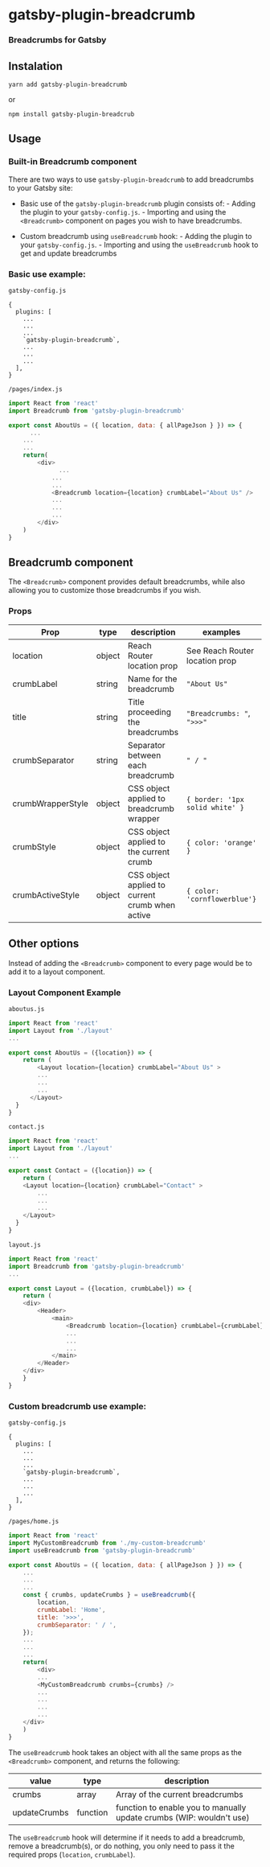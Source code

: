 # gatsby-plugin-breadcrumb

### Breadcrumbs for Gatsby

## Instalation

```
yarn add gatsby-plugin-breadcrumb
```

or

```
npm install gatsby-plugin-breadcrub
```

## Usage

### Built-in Breadcrumb component

There are two ways to use `gatsby-plugin-breadcrumb` to add breadcrumbs to your
Gatsby site:

- Basic use of the `gatsby-plugin-breadcrumb` plugin consists of: - Adding the
  plugin to your `gatsby-config.js`. - Importing and using the `<Breadcrumb>`
  component on pages you wish to have breadcrumbs.

- Custom breadcrumb using `useBreadcrumb` hook: - Adding the plugin to your
  `gatsby-config.js`. - Importing and using the `useBreadcrumb` hook to get and
  update breadcrumbs

### Basic use example:

`gatsby-config.js`

```
{
  plugins: [
    ...
    ...
    ...
    `gatsby-plugin-breadcrumb`,
    ...
    ...
    ...
  ],
}
```

`/pages/index.js`

```javascript
import React from 'react'
import Breadcrumb from 'gatsby-plugin-breadcrumb'

export const AboutUs = ({ location, data: { allPageJson } }) => {
	  ...
    ...
    ...
    return(
    	<div>
        	  ...
            ...
            ...
            <Breadcrumb location={location} crumbLabel="About Us" />
            ...
            ...
            ...
        </div>
    )
}
```

## Breadcrumb component

The `<Breadcrumb>` component provides default breadcrumbs, while also allowing
you to customize those breadcrumbs if you wish.

### Props

| Prop              | type   | description                                     | examples                        | required |
| ----------------- | ------ | ----------------------------------------------- | ------------------------------- | -------- |
| location          | object | Reach Router location prop                      | See Reach Router location prop  | required |
| crumbLabel        | string | Name for the breadcrumb                         | `"About Us"`                    | required |
| title             | string | Title proceeding the breadcrumbs                | `"Breadcrumbs: "`, `">>>"`      | optional |
| crumbSeparator    | string | Separator between each breadcrumb               | `" / "`                         | optional |
| crumbWrapperStyle | object | CSS object applied to breadcrumb wrapper        | `{ border: '1px solid white' }` | optional |
| crumbStyle        | object | CSS object applied to the current crumb         | `{ color: 'orange' }`           | optional |
| crumbActiveStyle  | object | CSS object applied to current crumb when active | `{ color: 'cornflowerblue'}`    | optional |

## Other options

Instead of adding the `<Breadcrumb>` component to every page would be to add it
to a layout component.

### Layout Component Example

`aboutus.js`

```javascript
import React from 'react'
import Layout from './layout'
...

export const AboutUs = ({location}) => {
	return (
    	<Layout location={location} crumbLabel="About Us" >
        ...
        ...
        ...
      </Layout>
  }
}
```

`contact.js`

```javascript
import React from 'react'
import Layout from './layout'
...

export const Contact = ({location}) => {
	return (
    <Layout location={location} crumbLabel="Contact" >
        ...
        ...
        ...
    </Layout>
  }
}
```

`layout.js`

```javascript
import React from 'react'
import Breadcrumb from 'gatsby-plugin-breadcrumb'
...

export const Layout = ({location, crumbLabel}) => {
	return (
    <div>
        <Header>
            <main>
                <Breadcrumb location={location} crumbLabel={crumbLabel} />
                ...
                ...
                ...
            </main>
        </Header>
    </div>
    }
}
```

### Custom breadcrumb use example:

`gatsby-config.js`

```
{
  plugins: [
    ...
    ...
    ...
    `gatsby-plugin-breadcrumb`,
    ...
    ...
    ...
  ],
}
```

`/pages/home.js`

```javascript
import React from 'react'
import MyCustomBreadcrumb from './my-custom-breadcrumb'
import useBreadcrumb from 'gatsby-plugin-breadcrumb'

export const AboutUs = ({ location, data: { allPageJson } }) => {
    ...
    ...
    ...
    const { crumbs, updateCrumbs } = useBreadcrumb({
        location,
        crumbLabel: 'Home',
        title: '>>>',
        crumbSeparator: ' / ',
    });
    ...
    ...
    ...
    return(
    	<div>
        ...
        <MyCustomBreadcrumb crumbs={crumbs} />
        ...
        ...
        ...
        ...
    </div>
    )
}
```

The `useBreadcrumb` hook takes an object with all the same props as the
`<Breadcrumb>` component, and returns the following:

| value        | type     | description                                                          |
| ------------ | -------- | -------------------------------------------------------------------- |
| crumbs       | array    | Array of the current breadcrumbs                                     |
| updateCrumbs | function | function to enable you to manually update crumbs (WIP: wouldn't use) |

The `useBreadcrumb` hook will determine if it needs to add a breadcrumb, remove
a breadcrumb(s), or do nothing, you only need to pass it the required props
(`location`, `crumbLabel`).
